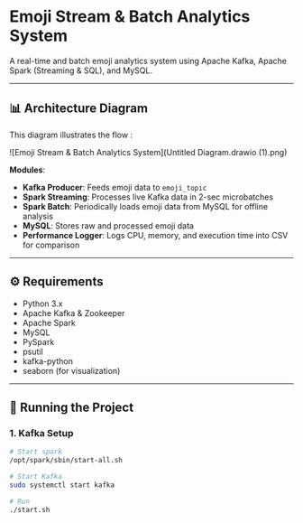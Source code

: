 # Emoji Stream & Batch Analytics System

A real-time and batch emoji analytics system using Apache Kafka, Apache Spark (Streaming & SQL), and MySQL.

---

## 📊 Architecture Diagram

This diagram illustrates the flow :

![Emoji Stream & Batch Analytics System](Untitled Diagram.drawio (1).png)

**Modules**:
- **Kafka Producer**: Feeds emoji data to `emoji_topic`
- **Spark Streaming**: Processes live Kafka data in 2-sec microbatches
- **Spark Batch**: Periodically loads emoji data from MySQL for offline analysis
- **MySQL**: Stores raw and processed emoji data
- **Performance Logger**: Logs CPU, memory, and execution time into CSV for comparison

---

## ⚙️ Requirements

- Python 3.x
- Apache Kafka & Zookeeper
- Apache Spark
- MySQL
- PySpark
- psutil
- kafka-python
- seaborn (for visualization)

---

## 🚀 Running the Project

### 1. Kafka Setup

```bash
# Start spark
/opt/spark/sbin/start-all.sh

# Start Kafka 
sudo systemctl start kafka

# Run
./start.sh
